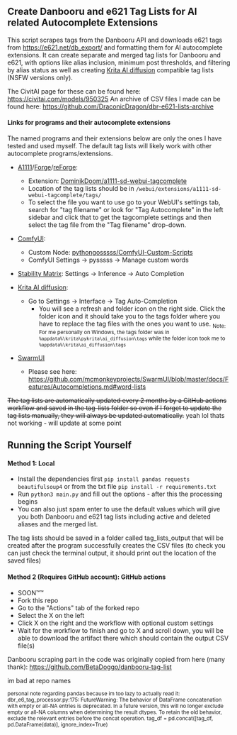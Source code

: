 ## Create Danbooru and e621 Tag Lists for AI related Autocomplete Extensions

This script scrapes tags from the Danbooru API and downloads e621 tags from https://e621.net/db_export/ and formatting them for AI autocomplete extensions. It can create separate and merged tag lists for Danbooru and e621, with options like alias inclusion, minimum post thresholds, and filtering by alias status as well as creating [Krita AI diffusion](https://github.com/Acly/krita-ai-diffusion) compatible tag lists (NSFW versions only).

The CivitAI page for these can be found here: <https://civitai.com/models/950325>
An archive of CSV files I made can be found here: <https://github.com/DraconicDragon/dbr-e621-lists-archive>

#### Links for programs and their autocomplete extensions

The named programs and their extensions below are only the ones I have tested and used myself. The default tag lists will likely work with other autocomplete programs/extensions.

- [A1111](https://github.com/AUTOMATIC1111/stable-diffusion-webui)/[Forge](https://github.com/lllyasviel/stable-diffusion-webui-forge)/[reForge](https://github.com/Panchovix/stable-diffusion-webui-reForge):
  - Extension: [DominikDoom/a1111-sd-webui-tagcomplete](https://github.com/DominikDoom/a1111-sd-webui-tagcomplete)
  - Location of the tag lists should be in `/webui/extensions/a1111-sd-webui-tagcomplete/tags/`
  - To select the file you want to use go to your WebUI's settings tab, search for "tag filename" or look for "Tag Autocomplete" in the left sidebar and click that to get the tagcomplete settings and then select the tag file from the "Tag filename" drop-down.

- [ComfyUI](https://github.com/comfyanonymous/ComfyUI):
  - Custom Node: [pythongosssss/ComfyUI-Custom-Scripts](https://github.com/pythongosssss/ComfyUI-Custom-Scripts)
  - ComfyUI Settings -> pysssss -> Manage custom words

- [Stability Matrix](https://github.com/LykosAI/StabilityMatrix): Settings -> Inference -> Auto Completion

- [Krita AI diffusion](https://github.com/Acly/krita-ai-diffusion):
  - Go to Settings -> Interface -> Tag Auto-Completion
    - You will see a refresh and folder icon on the right side. Click the folder icon and it should take you to the tags folder where you have to replace the tag files with the ones you want to use.
    <sub>Note: For me personally on Windows, the tags folder was in `%appdata%\krita\pykrita\ai_diffusion\tags` while the folder icon took me to `%appdata%\krita\ai_diffusion\tags` </sub>

- [SwarmUI](https://github.com/mcmonkeyprojects/SwarmUI)
  - Please see here: https://github.com/mcmonkeyprojects/SwarmUI/blob/master/docs/Features/Autocompletions.md#word-lists 

~~The tag lists are automatically updated every 2 months by a GitHub actions workflow and saved in the tag-lists folder so even if I forget to update the tag lists manually, they will always be updated automatically.~~ yeah lol thats not working - will update at some point

## Running the Script Yourself

#### Method 1: Local

- Install the dependencies first `pip install pandas requests beautifulsoup4` or from the txt file `pip install -r requirements.txt`
- Run `python3 main.py` and fill out the options - after this the processing begins
- You can also just spam enter to use the default values which will give you both Danbooru and e621 tag lists including active and deleted aliases and the merged list.

The tag lists should be saved in a folder called tag_lists_output that will be created after the program successfully creates the CSV files (to check you can just check the terminal output, it should print out the location of the saved files)

#### Method 2 (Requires GitHub account): GitHub actions

- SOON:tm::tm:
- Fork this repo
- Go to the "Actions" tab of the forked repo
- Select the X on the left
- Click X on the right and the workflow with optional custom settings
- Wait for the workflow to finish and go to X and scroll down, you will be able to download the artifact there which should contain the output CSV file(s)

Danbooru scraping part in the code was originally copied from here (many thank): <https://github.com/BetaDoggo/danbooru-tag-list>

im bad at repo names

<sub>personal note regarding pandas because im too lazy to actually read it: dbr_e6_tag_processor.py:175: FutureWarning: The behavior of DataFrame concatenation with empty or all-NA entries is deprecated. In a future version, this will no longer exclude empty or all-NA columns when determining the result dtypes. To retain the old behavior, exclude the relevant entries before the concat operation.
  tag_df = pd.concat([tag_df, pd.DataFrame(data)], ignore_index=True)</sub>
